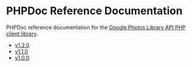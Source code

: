 # PHPDoc Reference Documentation

PHPDoc reference documentation for the [Google Photos Library API PHP client library](https://github.com/google/php-photoslibrary).

* [v1.2.0](v1.2.0/)
* [v1.1.0](v1.1.0/)
* [v1.0.0](v1.0.0/)

